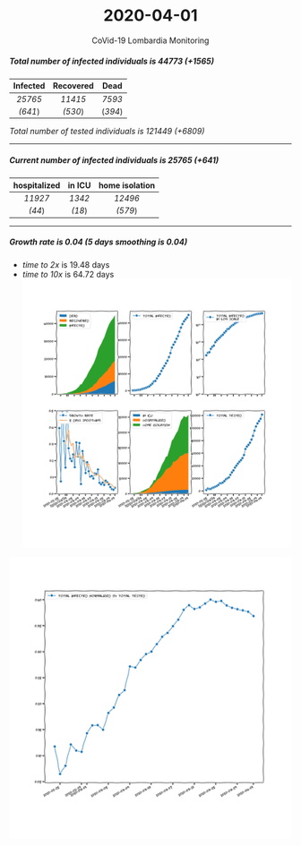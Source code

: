 <div align='center'>

# 2020-04-01
CoVid-19 Lombardia Monitoring
</div>

##### Total number of infected individuals is 44773 (+1565)
Infected | Recovered | Dead
:---: | :---: | :---:
*25765* | *11415* | *7593*
*(641*) | *(530*) | (*394*)

*Total number of tested individuals is 121449 (+6809)*
***
##### Current number of infected individuals is 25765 (+641)
hospitalized | in ICU | home isolation
:---: | :---: | :---:
*11927* |*1342* |*12496*
*(44*) |*(18*) |*(579*)
***
##### Growth rate is 0.04 (5 days smoothing is 0.04)
- *time to 2x* is 19.48 days
- *time to 10x* is 64.72 days
![stats][stats]

![infected_normalized][infected_normalized]

[stats]: stats_Lombardia.png
[infected_normalized]: infected_normalized_Lombardia.png
